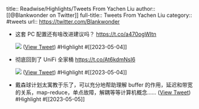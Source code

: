 title:: Readwise/Highlights/Tweets From Yachen Liu
author:: [[@Blankwonder on Twitter]]
full-title:: Tweets From Yachen Liu
category:: #tweets
url:: https://twitter.com/Blankwonder
- 这套 PC 配置还有啥改进建议吗？ https://t.co/a470ogWItn
  
  ![](https://pbs.twimg.com/media/Fu9QuGhaAAE5Y9p.jpg) ([View Tweet](https://twitter.com/Blankwonder/status/1652628349204963330)) #Highlight #[[2023-05-04]]
- 彻底回到了 UniFi 全家桶 https://t.co/At6kdmNsI6
  
  ![](https://pbs.twimg.com/media/FpDkbKYaQAATOhw.jpg) ([View Tweet](https://twitter.com/Blankwonder/status/1626050629667020805)) #Highlight #[[2023-05-04]]
- 戴森球计划太寓教于乐了，可以充分地帮助理解 buffer 的作用，延迟和带宽的关系，map-reduce，单点故障，解耦等等计算机概念…… ([View Tweet](https://twitter.com/Blankwonder/status/1654391082002812929)) #Highlight #[[2023-05-05]]